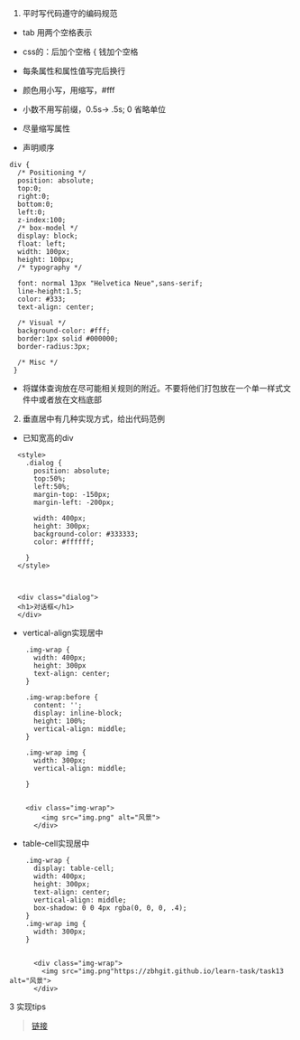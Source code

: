 1. 平时写代码遵守的编码规范
  * tab 用两个空格表示
  * css的：后加个空格 { 钱加个空格
  
 * 每条属性和属性值写完后换行
 * 颜色用小写，用缩写，#fff
 * 小数不用写前缀，0.5s-> .5s; 0 省略单位
 * 尽量缩写属性 
 
 * 声明顺序
 ```
 div {
   /* Positioning */
   position: absolute;
   top:0;
   right:0;
   bottom:0;
   left:0;
   z-index:100;
   /* box-model */
   display: block;
   float: left;
   width: 100px;
   height: 100px;
   /* typography */
 
   font: normal 13px "Helvetica Neue",sans-serif;
   line-height:1.5;
   color: #333;
   text-align: center;
 
   /* Visual */
   background-color: #fff;
   border:1px solid #000000;
   border-radius:3px;
 
   /* Misc */
  }
 ```
 
 
 
 * 将媒体查询放在尽可能相关规则的附近。不要将他们打包放在一个单一样式文件中或者放在文档底部
 
 
2. 垂直居中有几种实现方式，给出代码范例

* 已知宽高的div

```
  <style>
    .dialog {
      position: absolute;
      top:50%;
      left:50%;
      margin-top: -150px;
      margin-left: -200px;

      width: 400px;
      height: 300px;
      background-color: #333333;
      color: #ffffff;

    }
  </style>
  
  
  
  <div class="dialog">
  <h1>对话框</h1>
  </div>
```
* vertical-align实现居中

```
    .img-wrap {
      width: 400px;
      height: 300px
      text-align: center;
    }

    .img-wrap:before {
      content: '';
      display: inline-block;
      height: 100%;
      vertical-align: middle;
    }

    .img-wrap img {
      width: 300px;
      vertical-align: middle;

    }
    
    
    <div class="img-wrap">
        <img src="img.png" alt="风景">
      </div>
```


* table-cell实现居中

```
    .img-wrap {
      display: table-cell;
      width: 400px;
      height: 300px;
      text-align: center;
      vertical-align: middle;
      box-shadow: 0 0 4px rgba(0, 0, 0, .4);
    }
    .img-wrap img {
      width: 300px;
    }


      <div class="img-wrap">
        <img src="img.png"https://zbhgit.github.io/learn-task/task13 alt="风景">
      </div>
```


3 实现tips  

> [链接]()
